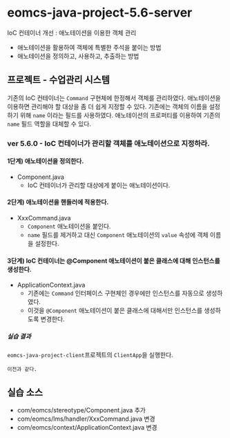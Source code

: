 # eomcs-java-project-5.6-server

IoC 컨테이너 개선 : 애노테이션을 이용한 객체 관리

- 애노테이션을 활용하여 객체에 특별한 주석을 붙이는 방법
- 애노테이션을 정의하고, 사용하고, 추출하는 방법

## 프로젝트 - 수업관리 시스템  

기존의 IoC 컨테이너는 `Command` 구현체에 한정해서 객체를 관리하였다. 
애노테이션을 이용하면 관리해야 할 대상을 좀 더 쉽게 지정할 수 있다. 
기존에는 객체의 이름을 설정하기 위해 `name` 이라는 필드를 사용하였다. 
애노테이션의 프로퍼티를 이용하여 기존의 `name` 필드 역할을 대체할 수 있다.

### ver 5.6.0 - IoC 컨테이너가 관리할 객체를 애노테이션으로 지정하라.

#### 1단계) 애노테이션을 정의한다.

- Component.java
    - IoC 컨테이너가 관리할 대상에게 붙이는 애노테이션이다.

#### 2단계) 애노테이션을 핸들러에 적용한다.

- XxxCommand.java
    - `Component` 애노테이션을 붙인다.
    - `name` 필드를 제거하고 대신 `Component` 애노테이션의 `value` 속성에 객체 이름을 설정한다.

#### 3단계) IoC 컨테이너는 @Component 애노테이션이 붙은 클래스에 대해 인스턴스를 생성한다.

- ApplicationContext.java
    - 기존에는 `Command` 인터페이스 구현체인 경우에만 인스턴스를 자동으로 생성하였다.
    - 이것을 `@Component` 애노테이션이 붙은 클래스에 대해서만 인스턴스를 생성하도록 변경한다.

##### 실습 결과

`eomcs-java-project-client`프로젝트의 `ClientApp`을 실행한다.
```
이전과 같다.
```

## 실습 소스

- com/eomcs/stereotype/Component.java 추가
- com/eomcs/lms/handler/XxxCommand.java 변경
- com/eomcs/context/ApplicationContext.java 변경

